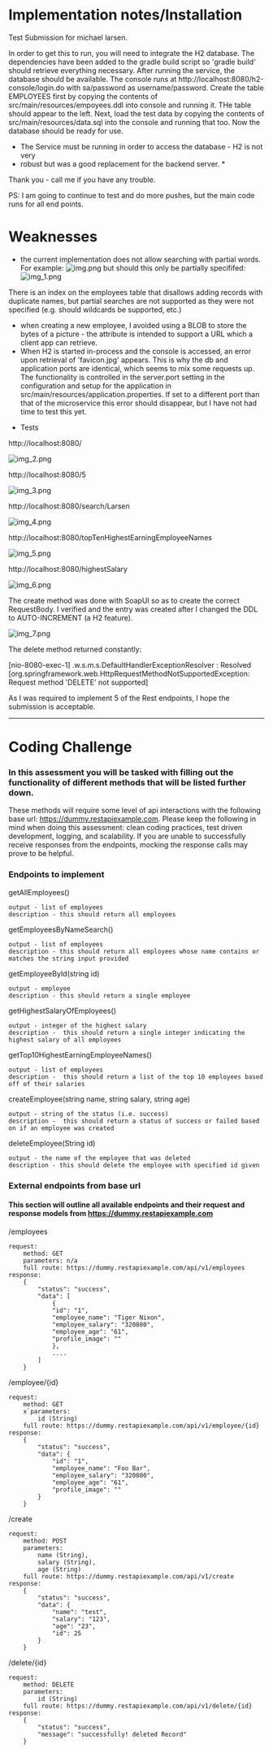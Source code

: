 # Implementation notes/Installation

Test Submission for michael larsen.

In order to get this to run, you will need to integrate the H2 database.
The dependencies have been added to the gradle build script so 'gradle build' 
should retrieve everything necessary. After running the service, the database 
should be available. The console runs at http://localhost:8080/h2-console/login.do 
with sa/password as username/password.  Create the table EMPLOYEES first by copying the contents of src/main/resources/empoyees.ddl into console and running it. THe table should appear to the left. 
Next, load the test data by copying the contents of  src/main/resources/data.sql into
the console and running that too.  Now the database should be ready for use.

* The Service must be running in order to access the database - H2 is not very 
* robust but was a good replacement for the backend server. *

Thank you - call me if you have any trouble. 

PS: I am going to continue to test and do more pushes, but the main code runs 
for all end points.

# Weaknesses

- the current implementation does not allow searching with partial words. 
For example:
![img.png](img.png)
but should this only be partially specififed:
![img_1.png](img_1.png)

There is an index on the employees table that disallows adding records with 
duplicate names, but partial searches are not supported as they were not specified
  (e.g. should wildcards be supported, etc.)
- when creating a new employee, I avoided using a BLOB to store the bytes of a picture -
the attribute is intended to support a URL which a client app can retrieve. 
- When H2 is started in-process and the console is accessed, an error upon retrieval of 
'favicon.jpg' appears. This is why the db and application ports are identical, which 
seems to mix some requests up. The functionality is controlled in the server.port setting 
in the configuration and setup for the application in src/main/resources/application.properties.
If set to a different port than that of the microservice this error should disappear, but 
I have not had time to test this yet. 

* Tests

http://localhost:8080/

![img_2.png](img_2.png)

http://localhost:8080/5

![img_3.png](img_3.png)

http://localhost:8080/search/Larsen

![img_4.png](img_4.png)

http://localhost:8080/topTenHighestEarningEmployeeNames

![img_5.png](img_5.png)

http://localhost:8080/highestSalary

![img_6.png](img_6.png)

The create method was done with SoapUI so as to create the correct RequestBody.
I verified and the entry was created after I changed the DDL to AUTO-INCREMENT (a H2 feature).

![img_7.png](img_7.png)

The delete method returned constantly:

[nio-8080-exec-1] .w.s.m.s.DefaultHandlerExceptionResolver : Resolved [org.springframework.web.HttpRequestMethodNotSupportedException: Request method 'DELETE' not supported]

As I was required to implement 5 of the Rest endpoints, I hope the submission is acceptable.

---------------------------------
# Coding Challenge

### In this assessment you will be tasked with filling out the functionality of different methods that will be listed further down.
These methods will require some level of api interactions with the following base url: https://dummy.restapiexample.com.
Please keep the following in mind when doing this assessment: clean coding practices, test driven development, logging, and scalability.
If you are unable to successfully receive responses from the endpoints, mocking the response calls may prove to be helpful.

### Endpoints to implement

getAllEmployees()

    output - list of employees
    description - this should return all employees

getEmployeesByNameSearch()

    output - list of employees
    description - this should return all employees whose name contains or matches the string input provided

getEmployeeById(string id)

    output - employee
    description - this should return a single employee

getHighestSalaryOfEmployees()

    output - integer of the highest salary
    description -  this should return a single integer indicating the highest salary of all employees

getTop10HighestEarningEmployeeNames()

    output - list of employees
    description -  this should return a list of the top 10 employees based off of their salaries

createEmployee(string name, string salary, string age)

    output - string of the status (i.e. success)
    description -  this should return a status of success or failed based on if an employee was created

deleteEmployee(String id)

    output - the name of the employee that was deleted
    description - this should delete the employee with specified id given

### External endpoints from base url
#### This section will outline all available endpoints and their request and response models from https://dummy.restapiexample.com
/employees

    request:
        method: GET
        parameters: n/a
        full route: https://dummy.restapiexample.com/api/v1/employees
    response:
        {
            "status": "success",
            "data": [
                {
                "id": "1",
                "employee_name": "Tiger Nixon",
                "employee_salary": "320800",
                "employee_age": "61",
                "profile_image": ""
                },
                ....
            ]
        }

/employee/{id}

    request:
        method: GET
        x`parameters: 
            id (String)
        full route: https://dummy.restapiexample.com/api/v1/employee/{id}
    response: 
        {
            "status": "success",
            "data": {
                "id": "1",
                "employee_name": "Foo Bar",
                "employee_salary": "320800",
                "employee_age": "61",
                "profile_image": ""
            }
        }

/create

    request:
        method: POST
        parameters: 
            name (String),
            salary (String),
            age (String)
        full route: https://dummy.restapiexample.com/api/v1/create
    response:
        {
            "status": "success",
            "data": {
                "name": "test",
                "salary": "123",
                "age": "23",
                "id": 25
            }
        }

/delete/{id}

    request:
        method: DELETE
        parameters:
            id (String)
        full route: https://dummy.restapiexample.com/api/v1/delete/{id}
    response:
        {
            "status": "success",
            "message": "successfully! deleted Record"
        }
